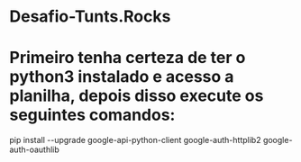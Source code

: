 # Desafio-Tunts.Rocks

# Primeiro tenha certeza de ter o python3 instalado e acesso a planilha, depois disso execute os seguintes comandos:

pip install --upgrade google-api-python-client google-auth-httplib2 google-auth-oauthlib


